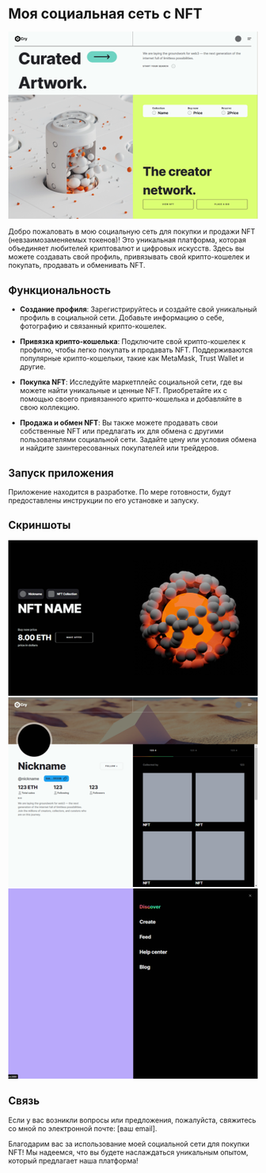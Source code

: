 # Моя социальная сеть с NFT

![Превью социальной сети](./prev.png)

Добро пожаловать в мою социальную сеть для покупки и продажи NFT (невзаимозаменяемых токенов)! Это уникальная платформа, которая объединяет любителей криптовалют и цифровых искусств. Здесь вы можете создавать свой профиль, привязывать свой крипто-кошелек и покупать, продавать и обменивать NFT.

## Функциональность

- **Создание профиля**: Зарегистрируйтесь и создайте свой уникальный профиль в социальной сети. Добавьте информацию о себе, фотографию и связанный крипто-кошелек.

- **Привязка крипто-кошелька**: Подключите свой крипто-кошелек к профилю, чтобы легко покупать и продавать NFT. Поддерживаются популярные крипто-кошельки, такие как MetaMask, Trust Wallet и другие.

- **Покупка NFT**: Исследуйте маркетплейс социальной сети, где вы можете найти уникальные и ценные NFT. Приобретайте их с помощью своего привязанного крипто-кошелька и добавляйте в свою коллекцию.

- **Продажа и обмен NFT**: Вы также можете продавать свои собственные NFT или предлагать их для обмена с другими пользователями социальной сети. Задайте цену или условия обмена и найдите заинтересованных покупателей или трейдеров.

## Запуск приложения

Приложение находится в разработке. По мере готовности, будут предоставлены инструкции по его установке и запуску.

## Скриншоты

![Скриншот 1](./scr1.png)
![Скриншот 2](./scr2.png)
![Скриншот 2](./scr3.png)

## Связь

Если у вас возникли вопросы или предложения, пожалуйста, свяжитесь со мной по электронной почте: [ваш email].

Благодарим вас за использование моей социальной сети для покупки NFT! Мы надеемся, что вы будете наслаждаться уникальным опытом, который предлагает наша платформа!
